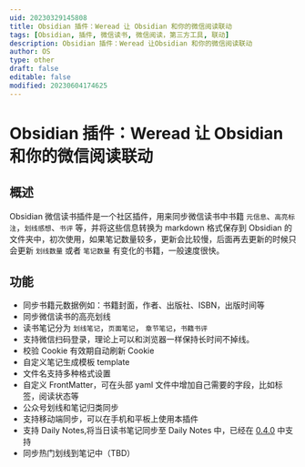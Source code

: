 ```yaml
---
uid: 20230329145808
title: Obsidian 插件：Weread 让 Obsidian 和你的微信阅读联动
tags: [Obsidian, 插件, 微信读书, 微信阅读，第三方工具, 联动]
description: Obsidian 插件：Weread 让Obsidian 和你的微信阅读联动
author: OS
type: other
draft: false
editable: false
modified: 20230604174625
---
```


# Obsidian 插件：Weread 让 Obsidian 和你的微信阅读联动

## 概述

Obsidian 微信读书插件是一个社区插件，用来同步微信读书中书籍 `元信息`、`高亮标注`，`划线感想`、`书评` 等，并将这些信息转换为 markdown 格式保存到 Obsidian 的文件夹中，初次使用，如果笔记数量较多，更新会比较慢，后面再去更新的时候只会更新 `划线数量` 或者 `笔记数量` 有变化的书籍，一般速度很快。

## 功能

- 同步书籍元数据例如：书籍封面，作者、出版社、ISBN，出版时间等
- 同步微信读书的高亮划线
- 读书笔记分为 `划线笔记`，`页面笔记`， `章节笔记`，`书籍书评`
- 支持微信扫码登录，理论上可以和浏览器一样保持长时间不掉线。
- 校验 Cookie 有效期自动刷新 Cookie
- 自定义笔记生成模板 template
- 文件名支持多种格式设置
- 自定义 FrontMatter，可在头部 yaml 文件中增加自己需要的字段，比如标签，阅读状态等
- 公众号划线和笔记归类同步
- 支持移动端同步，可以在手机和平板上使用本插件
- 支持 Daily Notes,将当日读书笔记同步至 Daily Notes 中，已经在 [0.4.0](https://github.com/zhaohongxuan/obsidian-weread-plugin/releases/tag/0.4.0) 中支持
- 同步热门划线到笔记中（TBD）


